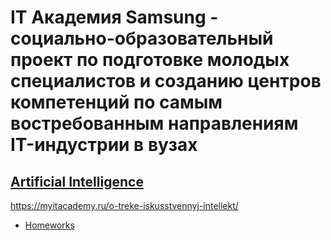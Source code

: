# IT Академия Samsung - социально-образовательный проект по подготовке молодых специалистов и созданию центров компетенций по самым востребованным направлениям IT-индустрии в вузах

## [Artificial Intelligence](AI)
https://myitacademy.ru/o-treke-iskusstvennyj-intellekt/

* [Homeworks](AI/Homeworks)
